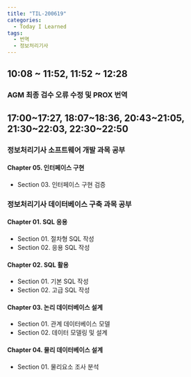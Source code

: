 ```yaml
---
title: "TIL-200619"
categories:
  - Today I Learned
tags:
  - 번역
  - 정보처리기사
---
```


## 10:08 ~ 11:52, 11:52 ~ 12:28
### AGM 최종 검수 오류 수정 및 PROX 번역

## 17:00~17:27, 18:07~18:36, 20:43~21:05, 21:30~22:03, 22:30~22:50
### 정보처리기사 소프트웨어 개발 과목 공부
#### Chapter 05. 인터페이스 구현
  - Section 03. 인터페이스 구현 검증

### 정보처리기사 데이터베이스 구축 과목 공부
#### Chapter 01. SQL 응용
  - Section 01. 절차형 SQL 작성
  - Section 02. 응용 SQL 작성
#### Chapter 02. SQL 활용
  - Section 01. 기본 SQL 작성
  - Section 02. 고급 SQL 작성
#### Chapter 03. 논리 데이터베이스 설계
  - Section 01. 관계 데이터베이스 모델
  - Section 02. 데이터 모델링 및 설계
#### Chapter 04. 물리 데이터베이스 설계
  - Section 01. 물리요소 조사 분석

  
